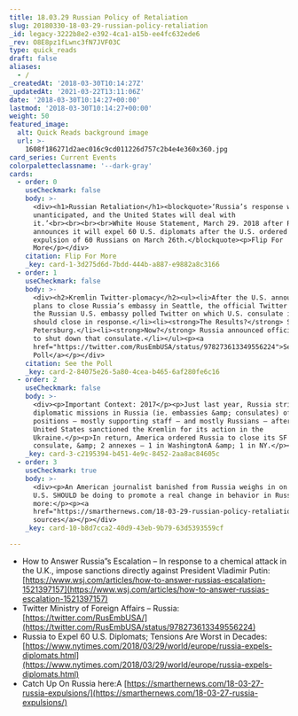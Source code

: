 ```yaml
---
title: 18.03.29 Russian Policy of Retaliation
slug: 20180330-18-03-29-russian-policy-retaliation
_id: legacy-3222b8e2-e392-4ca1-a15b-ee4fc632ede6
_rev: O8E8pz1fLwnc3fN7JVF03C
type: quick_reads
draft: false
aliases:
  - /
_createdAt: '2018-03-30T10:14:27Z'
_updatedAt: '2021-03-22T13:11:06Z'
date: '2018-03-30T10:14:27+00:00'
lastmod: '2018-03-30T10:14:27+00:00'
weight: 50
featured_image:
  alt: Quick Reads background image
  url: >-
    1608f186271d2aec016c9cd011226d757c2b4e4e360x360.jpg
card_series: Current Events
colorpaletteclassname: '--dark-gray'
cards:
  - order: 0
    useCheckmark: false
    body: >-
      <div><h1>Russian Retaliation</h1><blockquote>‘Russia’s response was not
      unanticipated, and the United States will deal with
      it.’<br><br><br><br>White House Statement, March 29. 2018 after Russia
      announces it will expel 60 U.S. diplomats after the U.S. ordered the
      expulsion of 60 Russians on March 26th.</blockquote><p>Flip For
      More</p></div>
    citation: Flip For More
    _key: card-1-3d275d6d-7bdd-444b-a887-e9882a8c3166
  - order: 1
    useCheckmark: false
    body: >-
      <div><h2>Kremlin Twitter-plomacy</h2><ul><li>After the U.S. announced
      plans to close Russia’s embassy in Seattle, the official Twitter feed of
      the Russian U.S. embassy polled Twitter on which U.S. consulate in Russia
      should close in response.</li><li><strong>The Results?</strong> St.
      Petersburg.</li><li><strong>Now?</strong> Russia announced official plans
      to shut down that consulate.</li></ul><p><a
      href="https://twitter.com/RusEmbUSA/status/978273613349556224">See the
      Poll</a></p></div>
    citation: See the Poll
    _key: card-2-84075e26-5a80-4cea-b465-6af280fe6c16
  - order: 2
    useCheckmark: false
    body: >-
      <div><p>Important Context: 2017</p><p>Just last year, Russia stripped U.S.
      diplomatic missions in Russia (ie. embassies &amp; consulates) of 755
      positions – mostly supporting staff – and mostly Russians – after the
      United States sanctioned the Kremlin for its action in the
      Ukraine.</p><p>In return, America ordered Russia to close its SF
      consulate, &amp; 2 annexes – 1 in WashingtonA &amp; 1 in NY.</p></div>
    _key: card-3-c2195394-b451-4e9c-8452-2aa8ac84605c
  - order: 3
    useCheckmark: true
    body: >-
      <div><p>An American journalist banished from Russia weighs in on what the
      U.S. SHOULD be doing to promote a real change in behavior in Russia. Read
      more:</p><p><a
      href="https://smarthernews.com/18-03-29-russian-policy-retaliation/">view
      sources</a></p></div>
    _key: card-10-b8d7cca2-40d9-43eb-9b79-63d5393559cf

---
```

* How to Answer Russia”s Escalation – In response to a chemical attack in the U.K., impose sanctions directly against President Vladimir Putin: [https://www.wsj.com/articles/how-to-answer-russias-escalation-1521397157](https://www.wsj.com/articles/how-to-answer-russias-escalation-1521397157)
* Twitter Ministry of Foreign Affairs – Russia: [https://twitter.com/RusEmbUSA/](https://twitter.com/RusEmbUSA/status/978273613349556224)
* Russia to Expel 60 U.S. Diplomats; Tensions Are Worst in Decades: [https://www.nytimes.com/2018/03/29/world/europe/russia-expels-diplomats.html](https://www.nytimes.com/2018/03/29/world/europe/russia-expels-diplomats.html)
* Catch Up On Russia here:A [https://smarthernews.com/18-03-27-russia-expulsions/](https://smarthernews.com/18-03-27-russia-expulsions/)